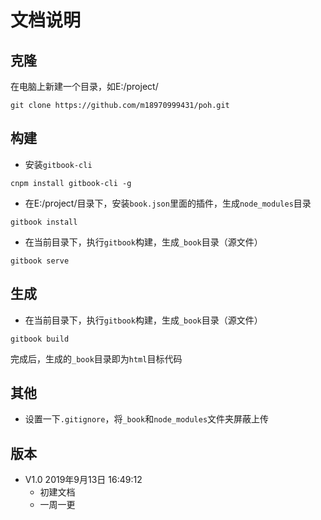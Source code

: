 # 文档说明

## 克隆

在电脑上新建一个目录，如E:/project/

```
git clone https://github.com/m18970999431/poh.git
```

## 构建

- 安装`gitbook-cli`

```
cnpm install gitbook-cli -g
```

- 在E:/project/目录下，安装`book.json`里面的插件，生成`node_modules`目录

```
gitbook install
```

- 在当前目录下，执行`gitbook`构建，生成`_book`目录（源文件）

```
gitbook serve
```

## 生成

- 在当前目录下，执行`gitbook`构建，生成`_book`目录（源文件）

```
gitbook build
```

完成后，生成的`_book`目录即为`html`目标代码

## 其他

- 设置一下`.gitignore`，将`_book`和`node_modules`文件夹屏蔽上传

## 版本

- V1.0 2019年9月13日 16:49:12
    - 初建文档
    - 一周一更